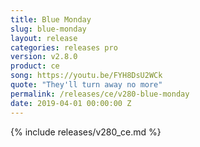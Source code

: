 ```yaml
---
title: Blue Monday
slug: blue-monday
layout: release
categories: releases pro
version: v2.8.0
product: ce
song: https://youtu.be/FYH8DsU2WCk
quote: "They'll turn away no more"
permalink: /releases/ce/v280-blue-monday
date: 2019-04-01 00:00:00 Z
---
```

{% include releases/v280_ce.md %}
